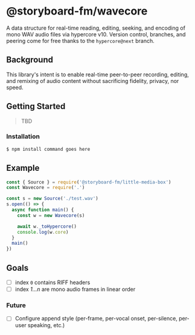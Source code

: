 # @storyboard-fm/wavecore
A data structure for real-time reading, editing, seeking, and encoding of mono
WAV audio files via hypercore v10. Version control, branches, and peering come
for free thanks to the `hypercore@next` branch.
## Background
This library's intent is to enable real-time peer-to-peer recording, editing, and
remixing of audio content without sacrificing fidelity, privacy, nor speed.
## Getting Started
> TBD
### Installation
```sh
$ npm install command goes here
```
## Example
```js
const { Source } = require('@storyboard-fm/little-media-box')
const Wavecore = require('.')

const s = new Source('./test.wav')
s.open(() => {
  async function main() {
    const w = new Wavecore(s)

    await w._toHypercore()
    console.log(w.core)
  }
  main()
})
```
## Goals
- [ ] index `0` contains RIFF headers
- [ ] index *1...n* are mono audio frames in linear order
### Future
- [ ] Configure append style (per-frame, per-vocal onset, per-silence,
  per-user speaking, etc.)
